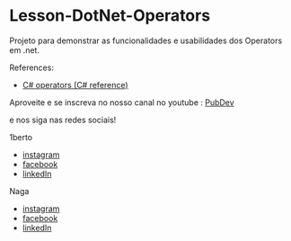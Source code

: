 # Lesson-DotNet-Operators
Projeto para demonstrar as funcionalidades e usabilidades dos Operators em .net.

References:

 - [C# operators (C# reference)](https://docs.microsoft.com/en-us/dotnet/csharp/language-reference/operators/)
 
 Aproveite e se inscreva no nosso canal no youtube : [PubDev](https://www.youtube.com/channel/UCF8Ctp1tamA9TV1hp0azjhg)

 e nos siga nas redes sociais!

1berto
 - [instagram](https://www.instagram.com/1bberto)
 - [facebook](https://web.facebook.com/1bberto)
 - [linkedIn](https://www.linkedin.com/in/humbberto)

Naga
 - [instagram](https://www.instagram.com/rafakenji23)
 - [facebook](https://web.facebook.com/rafakenji.japa)
 - [linkedIn](https://www.linkedin.com/in/rafakenji/)